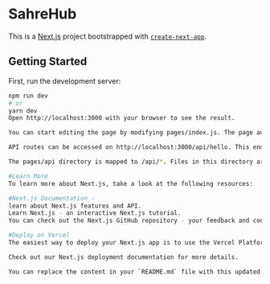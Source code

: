 # SahreHub

This is a [Next.js](https://nextjs.org/) project bootstrapped with [`create-next-app`](https://github.com/vercel/next.js/tree/canary/packages/create-next-app).

## Getting Started

First, run the development server:

```bash
npm run dev
# or
yarn dev
Open http://localhost:3000 with your browser to see the result.

You can start editing the page by modifying pages/index.js. The page auto-updates as you edit the file.

API routes can be accessed on http://localhost:3000/api/hello. This endpoint can be edited in pages/api/hello.js.

The pages/api directory is mapped to /api/*. Files in this directory are treated as API routes instead of React pages.

#Learn More
To learn more about Next.js, take a look at the following resources:

#Next.js Documentation -
learn about Next.js features and API.
Learn Next.js - an interactive Next.js tutorial.
You can check out the Next.js GitHub repository - your feedback and contributions are welcome!

#Deploy on Vercel
The easiest way to deploy your Next.js app is to use the Vercel Platform from the creators of Next.js.

Check out our Next.js deployment documentation for more details.

You can replace the content in your `README.md` file with this updated content.
